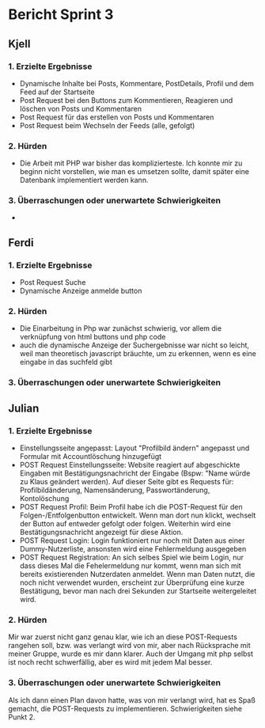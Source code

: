 # Bericht Sprint 3

## Kjell

### 1. Erzielte Ergebnisse
- Dynamische Inhalte bei Posts, Kommentare, PostDetails, Profil und dem Feed auf der Startseite
- Post Request bei den Buttons zum Kommentieren, Reagieren und löschen von Posts und Kommentaren
- Post Request für das erstellen von Posts und Kommentaren
- Post Request beim Wechseln der Feeds (alle, gefolgt)

### 2. Hürden
- Die Arbeit mit PHP war bisher das komplizierteste. Ich konnte mir zu beginn nicht vorstellen, wie man es umsetzen sollte, damit später eine Datenbank implementiert werden kann. 

### 3. Überraschungen oder unerwartete Schwierigkeiten
- 

## Ferdi

### 1. Erzielte Ergebnisse
- Post Request Suche
- Dynamische Anzeige anmelde button


### 2. Hürden
- Die Einarbeitung in Php war zunächst schwierig, vor allem die verknüpfung von html buttons und php code
- auch die dynamische Anzeige der Suchergebnisse war nicht so leicht, weil man theoretisch javascript bräuchte, um zu erkennen, wenn es eine eingabe in das suchfeld gibt

### 3. Überraschungen oder unerwartete Schwierigkeiten



## Julian

### 1. Erzielte Ergebnisse

- Einstellungsseite angepasst: Layout "Profilbild ändern" angepasst und Formular mit Accountlöschung hinzugefügt
- POST Request Einstellungsseite: Website reagiert auf abgeschickte Eingaben mit Bestätigungsnachricht der Eingabe (Bspw: "Name würde zu Klaus geändert werden). Auf dieser Seite gibt es Requests für: Profilbildänderung, Namensänderung, Passwortänderung, Kontolöschung
- POST Request Profil: Beim Profil habe ich die POST-Request für den Folgen-/Entfolgenbutton entwickelt. Wenn man dort nun klickt, wechselt der Button auf entweder gefolgt oder folgen. Weiterhin wird eine Bestätigungsnachricht angezeigt für diese Aktion.
- POST Request Login: Login funktioniert nur noch mit Daten aus einer Dummy-Nutzerliste, ansonsten wird eine Fehlermeldung ausgegeben
- POST Request Registration: An sich selbes Spiel wie beim Login, nur dass dieses Mal die Fehelermeldung nur kommt, wenn man sich mit bereits existierenden Nutzerdaten anmeldet. Wenn man Daten nutzt, die noch nicht verwendet wurden, erscheint zur Überprüfung eine kurze Bestätigung, bevor man nach drei Sekunden zur Startseite weitergeleitet wird.

### 2. Hürden

Mir war zuerst nicht ganz genau klar, wie ich an diese POST-Requests rangehen soll, bzw. was verlangt wird von mir, aber nach Rücksprache mit meiner Gruppe, wurde es mir dann klarer. Auch der Umgang mit php selbst ist noch recht schwerfällig, aber es wird mit jedem Mal besser.

### 3. Überraschungen oder unerwartete Schwierigkeiten
Als ich dann einen Plan davon hatte, was von mir verlangt wird, hat es Spaß gemacht, die POST-Requests zu implementieren. Schwierigkeiten siehe Punkt 2.


